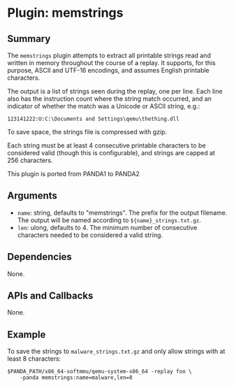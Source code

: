 Plugin: memstrings
===========

Summary
-------

The `memstrings` plugin attempts to extract all printable strings read and written in memory throughout the course of a replay. It supports, for this purpose, ASCII and UTF-16 encodings, and assumes English printable characters.

The output is a list of strings seen during the replay, one per line. Each line also has the instruction count where the string match occurred, and an indicator of whether the match was a Unicode or ASCII string, e.g.:

    123141222:U:C:\Documents and Settings\qemu\thething.dll

To save space, the strings file is compressed with gzip.

Each string must be at least 4 consecutive printable characters to be considered valid (though this is configurable), and strings are capped at 256 characters.

This plugin is ported from PANDA1 to PANDA2

Arguments
---------

* `name`: string, defaults to "memstrings". The prefix for the output filename. The output will be named according to `${name}_strings.txt.gz`.
* `len`: ulong, defaults to 4. The minimum number of consecutive characters needed to be considered a valid string.

Dependencies
------------

None.

APIs and Callbacks
------------------

None.

Example
-------

To save the strings to `malware_strings.txt.gz` and only allow strings with at least 8 characters:

    $PANDA_PATH/x86_64-softmmu/qemu-system-x86_64 -replay foo \
        -panda memstrings:name=malware,len=8
